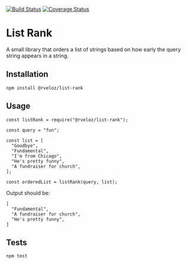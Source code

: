 [![Build Status](https://travis-ci.com/rickvlzdev/list-rank.svg?branch=master)](https://travis-ci.com/rickvlzdev/list-rank)
[![Coverage Status](https://coveralls.io/repos/github/rickvlzdev/list-rank/badge.svg)](https://coveralls.io/github/rickvlzdev/list-rank)

# List Rank

A small library that orders a list of strings based on how early the query string appears in a string.

## Installation

  `npm install @rveloz/list-rank`

## Usage

```
const listRank = require("@rveloz/list-rank");

const query = "fun";

const list = [
  "Goodbye",
  "Fundamental",
  "I'm from Chicago",
  "He's pretty funny",
  "A fundraiser for church",
];

const orderedList = listRank(query, list);

```

Output should be:

```
[
  "Fundamental",
  "A fundraiser for church",
  "He's pretty funny",
]
```

## Tests

  `npm test`
